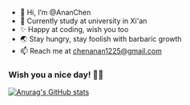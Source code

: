 <!--
### Hi there 👋
**Anan1225/Anan1225** is a ✨ _special_ ✨ repository because its `README.md` (this file) appears on your GitHub profile.

Here are some ideas to get you started:

- 🔭 I’m currently working on ...
- 🌱 I’m currently learning ...
- 👯 I’m looking to collaborate on ...
- 🤔 I’m looking for help with ...
- 💬 Ask me about ...
- 📫 How to reach me: ...
- 😄 Pronouns: ...
- ⚡ Fun fact: ...
-->

- 👋 Hi, I’m @AnanChen
- 🌱 Currently study at university in Xi'an 
- ✨ Happy at coding, wish you too
- 🌏 Stay hungry, stay foolish with barbaric growth
- 📫 Reach me at chenanan1225@gmail.com 

###  Wish you a nice day! 👧🏻

[![Anurag's GitHub stats](https://github-readme-stats.vercel.app/api?username=Anan1225&show_icons=true&theme=graywhite&hide_border=false&hide=prs)](https://github.com/anuraghazra/github-readme-stats)


